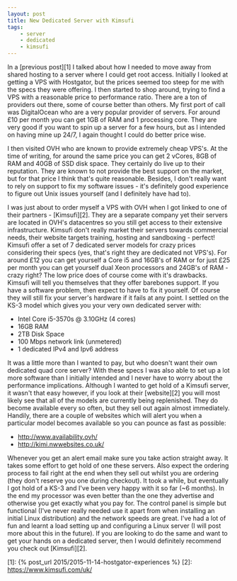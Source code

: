 ```yaml
---
layout: post
title: New Dedicated Server with Kimsufi
tags:
    - server
    - dedicated
    - kimsufi
---
```


In a [previous post][1] I talked about how I needed to move away from shared hosting to a server where I could get root access. Initially I looked at getting a VPS with Hostgator, but the prices seemed too steep for me with the specs they were offering. I then started to shop around, trying to find a VPS with a reasonable price to performance ratio. There are a ton of providers out there, some of course better than others. My first port of call was DigitalOcean who are a very popular provider of servers. For around £10 per month you can get 1GB of RAM and 1 processing core. They are very good if you want to spin up a server for a few hours, but as I intended on having mine up 24/7, I again thought I could do better price wise.

I then visited OVH who are known to provide extremely cheap VPS's. At the time of writing, for around the same price you can get 2 vCores, 8GB of RAM and 40GB of SSD disk space. They certainly do live up to their reputation. They are known to not provide the best support on the market, but for that price I think that's quite reasonable. Besides, I don't really want to rely on support to fix my software issues - it's definitely good experience to figure out Unix issues yourself (and I definitely have had to).

I was just about to order myself a VPS with OVH when I got linked to one of their partners - [Kimsufi][2]. They are a separate company yet their servers are located in OVH's datacentres so you still get access to their extensive infrastructure. Kimsufi don't really market their servers towards commercial needs, their website targets training, hosting and sandboxing - perfect! Kimsufi offer a set of 7 dedicated server models for crazy prices considering their specs (yes, that's right they are dedicated not VPS's). For around £12 you can get yourself a Core i5 and 16GB's of RAM or for just £25 per month you can get yourself dual Xeon processors and 24GB's of RAM - crazy right? The low price does of course come with it's drawbacks. Kimsufi will tell you themselves that they offer barebones support. If you have a software problem, then expect to have to fix it yourself. Of course they will still fix your server's hardware if it fails at any point. I settled on the KS-3 model which gives you your very own dedicated server with:

-   Intel Core i5-3570s @ 3.10GHz (4 cores)
-   16GB RAM
-   2TB Disk Space
-   100 Mbps network link (unmetered)
-   1 dedicated IPv4 and Ipv6 address

It was a little more than I wanted to pay, but who doesn't want their own dedicated quad core server? With these specs I was also able to set up a lot more software than I initially intended and I never have to worry about the performance implications. Although I wanted to get hold of a Kimsufi server, it wasn't that easy however, if you look at their [website][2] you will most likely see that all of the models are currently being replenished. They do become available every so often, but they sell out again almost immediately. Handily, there are a couple of websites which will alert you when a particular model becomes available so you can pounce as fast as possible:

-   <http://www.availability.ovh/>
-   <http://kimi.nwwebsites.co.uk/>

Whenever you get an alert email make sure you take action straight away. It takes some effort to get hold of one these servers. Also expect the ordering process to fail right at the end when they sell out whilst you are ordering (they don't reserve you one during checkout). It took a while, but eventually I got hold of a KS-3 and I've been very happy with it so far (~6 months). In the end my processor was even better than the one they advertise and otherwise you get exactly what you pay for. The control panel is simple but functional (I've never really needed use it apart from when installing an initial Linux distribution) and the network speeds are great. I've had a lot of fun and learnt a load setting up and configuring a Linux server (I will post more about this in the future). If you are looking to do the same and want to get your hands on a dedicated server, then I would definitely recommend you check out [Kimsufi][2].

[1]: {% post_url 2015/2015-11-14-hostgator-experiences %}
[2]: https://www.kimsufi.com/uk/
